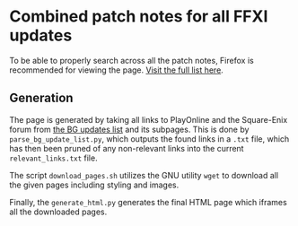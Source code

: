# Combined patch notes for all FFXI updates

To be able to properly search across all the patch notes, Firefox is recommended for viewing the page. [Visit the full list here](https://inouno.github.io/ffxi-updates-combined/).

## Generation

The page is generated by taking all links to PlayOnline and the Square-Enix forum from [the BG updates list](https://www.bg-wiki.com/ffxi/Category:Update_History) and its subpages. This is done by `parse_bg_update_list.py`, which outputs the found links in a `.txt` file, which has then been pruned of any non-relevant links into the current `relevant_links.txt` file.

The script `download_pages.sh` utilizes the GNU utility `wget` to download all the given pages including styling and images.

Finally, the `generate_html.py` generates the final HTML page which iframes all the downloaded pages.